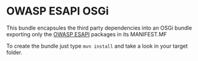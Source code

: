 # OWASP ESAPI OSGi #

This bundle encapsules the third party dependencies into an OSGi bundle exporting only the [OWASP ESAPI](https://www.owasp.org/index.php/Category:OWASP_Enterprise_Security_API) packages in its MANIFEST.MF

To create the bundle just type ``mvn install`` and take a look in your target folder.

